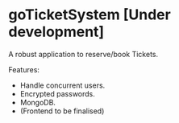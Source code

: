 # goTicketSystem [Under development]
 
A robust application to reserve/book Tickets.

Features:
- Handle concurrent users.
- Encrypted passwords.
- MongoDB.
- (Frontend to be finalised)
